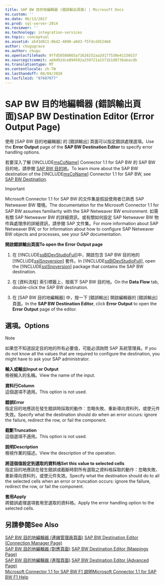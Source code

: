 ```yaml
---
title: SAP BW 目的地編輯器 (錯誤輸出頁面) | Microsoft Docs
ms.custom: ''
ms.date: 06/13/2017
ms.prod: sql-server-2014
ms.reviewer: ''
ms.technology: integration-services
ms.topic: conceptual
ms.assetid: a543d811-0bd2-4890-a0d3-f5fdcd4524b8
author: chugugrace
ms.author: chugu
ms.openlocfilehash: 9ffd58580865a71626252aa2d177530e41156537
ms.sourcegitcommit: ad4d92dce894592a259721a1571b1d8736abacdb
ms.translationtype: MT
ms.contentlocale: zh-TW
ms.lasthandoff: 08/04/2020
ms.locfileid: "87687077"
---
```

# <a name="sap-bw-destination-editor-error-output-page"></a><span data-ttu-id="2e5b9-102">SAP BW 目的地編輯器 (錯誤輸出頁面)</span><span class="sxs-lookup"><span data-stu-id="2e5b9-102">SAP BW Destination Editor (Error Output Page)</span></span>
  <span data-ttu-id="2e5b9-103">使用 [SAP BW 目的地編輯器] 的 [錯誤輸出] 頁面可以指定錯誤處理選項。</span><span class="sxs-lookup"><span data-stu-id="2e5b9-103">Use the **Error Output** page of the **SAP BW Destination Editor** to specify error handling options.</span></span>  
  
 <span data-ttu-id="2e5b9-104">若要深入了解 [!INCLUDE[msCoName](../../includes/msconame-md.md)] Connector 1.1 for SAP BW 的 SAP BW 目的地，請參閱 [SAP BW 目的地](sap-bw-destination.md)。</span><span class="sxs-lookup"><span data-stu-id="2e5b9-104">To learn more about the SAP BW destination of the [!INCLUDE[msCoName](../../includes/msconame-md.md)] Connector 1.1 for SAP BW, see [SAP BW Destination](sap-bw-destination.md).</span></span>  
  
> [!IMPORTANT]  
>  <span data-ttu-id="2e5b9-105">Microsoft Connector 1.1 for SAP BW 的文件集是假設使用者已熟悉 SAP Netweaver BW 環境。</span><span class="sxs-lookup"><span data-stu-id="2e5b9-105">The documentation for the Microsoft Connector 1.1 for SAP BW assumes familiarity with the SAP Netweaver BW environment.</span></span> <span data-ttu-id="2e5b9-106">如需有關 SAP Netweaver BW 的詳細資訊，或有關如何設定 SAP Netweaver BW 物件與處理序的詳細資訊，請參閱 SAP 文件集。</span><span class="sxs-lookup"><span data-stu-id="2e5b9-106">For more information about SAP Netweaver BW, or for information about how to configure SAP Netweaver BW objects and processes, see your SAP documentation.</span></span>  
  
 <span data-ttu-id="2e5b9-107">**開啟錯誤輸出頁面**</span><span class="sxs-lookup"><span data-stu-id="2e5b9-107">**To open the Error Output page**</span></span>  
  
1.  <span data-ttu-id="2e5b9-108">在 [!INCLUDE[ssBIDevStudioFull](../../includes/ssbidevstudiofull-md.md)]中，開啟包含 SAP BW 目的地的 [!INCLUDE[ssISnoversion](../../includes/ssisnoversion-md.md)] 套件。</span><span class="sxs-lookup"><span data-stu-id="2e5b9-108">In [!INCLUDE[ssBIDevStudioFull](../../includes/ssbidevstudiofull-md.md)], open the [!INCLUDE[ssISnoversion](../../includes/ssisnoversion-md.md)] package that contains the SAP BW destination.</span></span>  
  
2.  <span data-ttu-id="2e5b9-109">在 [資料流程]  索引標籤上，按兩下 SAP BW 目的地。</span><span class="sxs-lookup"><span data-stu-id="2e5b9-109">On the **Data Flow** tab, double-click the SAP BW destination.</span></span>  
  
3.  <span data-ttu-id="2e5b9-110">在 [SAP BW 目的地編輯器]  中，按一下 [錯誤輸出]  開啟編輯器的 [錯誤輸出]  頁面。</span><span class="sxs-lookup"><span data-stu-id="2e5b9-110">In the **SAP BW Destination Editor**, click **Error Output** to open the **Error Output** page of the editor.</span></span>  
  
## <a name="options"></a><span data-ttu-id="2e5b9-111">選項。</span><span class="sxs-lookup"><span data-stu-id="2e5b9-111">Options</span></span>  
  
> [!NOTE]  
>  <span data-ttu-id="2e5b9-112">如果您不知道設定目的地的所有必要值，可能必須詢問 SAP 系統管理員。</span><span class="sxs-lookup"><span data-stu-id="2e5b9-112">If you do not know all the values that are required to configure the destination, you might have to ask your SAP administrator.</span></span>  
  
 <span data-ttu-id="2e5b9-113">**輸入或輸出**</span><span class="sxs-lookup"><span data-stu-id="2e5b9-113">**Input or Output**</span></span>  
 <span data-ttu-id="2e5b9-114">檢視輸入的名稱。</span><span class="sxs-lookup"><span data-stu-id="2e5b9-114">View the name of the input.</span></span>  
  
 <span data-ttu-id="2e5b9-115">**資料行**</span><span class="sxs-lookup"><span data-stu-id="2e5b9-115">**Column**</span></span>  
 <span data-ttu-id="2e5b9-116">這個選項不適用。</span><span class="sxs-lookup"><span data-stu-id="2e5b9-116">This option is not used.</span></span>  
  
 <span data-ttu-id="2e5b9-117">**錯誤**</span><span class="sxs-lookup"><span data-stu-id="2e5b9-117">**Error**</span></span>  
 <span data-ttu-id="2e5b9-118">指定目的地應該在發生錯誤時採取的動作：忽略失敗、重新導向資料列，或使元件失效。</span><span class="sxs-lookup"><span data-stu-id="2e5b9-118">Specify what the destination should do when an error occurs: ignore the failure, redirect the row, or fail the component.</span></span>  
  
 <span data-ttu-id="2e5b9-119">**截斷**</span><span class="sxs-lookup"><span data-stu-id="2e5b9-119">**Truncation**</span></span>  
 <span data-ttu-id="2e5b9-120">這個選項不適用。</span><span class="sxs-lookup"><span data-stu-id="2e5b9-120">This option is not used.</span></span>  
  
 <span data-ttu-id="2e5b9-121">**說明**</span><span class="sxs-lookup"><span data-stu-id="2e5b9-121">**Description**</span></span>  
 <span data-ttu-id="2e5b9-122">檢視作業的描述。</span><span class="sxs-lookup"><span data-stu-id="2e5b9-122">View the description of the operation.</span></span>  
  
 <span data-ttu-id="2e5b9-123">**將這個值設定到選取的資料格**</span><span class="sxs-lookup"><span data-stu-id="2e5b9-123">**Set this value to selected cells**</span></span>  
 <span data-ttu-id="2e5b9-124">指定目的地應該在發生錯誤或截斷時對所有選取之資料格採取的動作：忽略失敗、重新導向資料列，或使元件失效。</span><span class="sxs-lookup"><span data-stu-id="2e5b9-124">Specify what the destination should do to all the selected cells when an error or truncation occurs: ignore the failure, redirect the row, or fail the component.</span></span>  
  
 <span data-ttu-id="2e5b9-125">**套用**</span><span class="sxs-lookup"><span data-stu-id="2e5b9-125">**Apply**</span></span>  
 <span data-ttu-id="2e5b9-126">將錯誤處理選項套用至選取的資料格。</span><span class="sxs-lookup"><span data-stu-id="2e5b9-126">Apply the error handling option to the selected cells.</span></span>  
  
## <a name="see-also"></a><span data-ttu-id="2e5b9-127">另請參閱</span><span class="sxs-lookup"><span data-stu-id="2e5b9-127">See Also</span></span>  
 <span data-ttu-id="2e5b9-128">[SAP BW 目的地編輯器 &#40;連線管理員頁面&#41;](sap-bw-destination-editor-connection-manager-page.md) </span><span class="sxs-lookup"><span data-stu-id="2e5b9-128">[SAP BW Destination Editor &#40;Connection Manager Page&#41;](sap-bw-destination-editor-connection-manager-page.md) </span></span>  
 <span data-ttu-id="2e5b9-129">[SAP BW 目的地編輯器 &#40;對應頁面&#41;](sap-bw-destination-editor-mappings-page.md) </span><span class="sxs-lookup"><span data-stu-id="2e5b9-129">[SAP BW Destination Editor &#40;Mappings Page&#41;](sap-bw-destination-editor-mappings-page.md) </span></span>  
 <span data-ttu-id="2e5b9-130">[SAP BW 目的地編輯器 &#40;進階頁面&#41;](sap-bw-destination-editor-advanced-page.md) </span><span class="sxs-lookup"><span data-stu-id="2e5b9-130">[SAP BW Destination Editor &#40;Advanced Page&#41;](sap-bw-destination-editor-advanced-page.md) </span></span>  
 [<span data-ttu-id="2e5b9-131">Microsoft Connector 1.1 for SAP BW F1 說明</span><span class="sxs-lookup"><span data-stu-id="2e5b9-131">Microsoft Connector 1.1 for SAP BW F1 Help</span></span>](../microsoft-connector-for-sap-bw-f1-help.md)  
  
  
